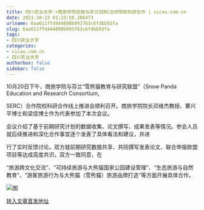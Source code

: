 ```yaml
---
title: 四川农业大学->商旅学院加强与芬兰SERC合作院校科研合作 | sicau.com.cn
date: 2021-10-23 01:23:58.206473
urlname: 6aa611ffd444898b093763c6fdbb93fa
slug: 6aa611ffd444898b093763c6fdbb93fa
tags: 
- 四川农业大学
categories:
- sicau.com.cn
- 四川农业大学
authorbox: false
sidebar: false
---
```

10月20日下午，商旅学院与芬兰“雪熊猫教育与研究联盟”（Snow Panda Education and Research Consortium,

SERC）合作院校科研合作线上推进会顺利召开。商旅学院院长邓维杰教授、曹兴平博士和梁佳博士作为代表参加了本次会议。  

会议介绍了基于前期研究计划的数据收集、论文撰写、成果发表等情况。参会人员就后续推进和深化合作事宜逐个发表了具体看法和建议，并进
<!--more-->
行了实时反馈讨论。双方就前期研究数据共享、共同撰写发表论文、联合申报欧盟项目等达成高度共识。双方一致同意，在

“旅游跨文化交流”、“可持续旅游与大熊猫国家公园建设管理”、“生态旅游与自然教育”、“游客旅游行为与大熊猫（雪熊猫）旅游品牌打造”等方面开展具体合作。  

![图](https://news.sicau.edu.cn/__local/4/CD/3A/F5D2E8CCCF8F33EE24FCEB95281_BBC98130_5663.jpg)

[转入文章首发地址](https://news.sicau.edu.cn/info/1078/65045.htm)